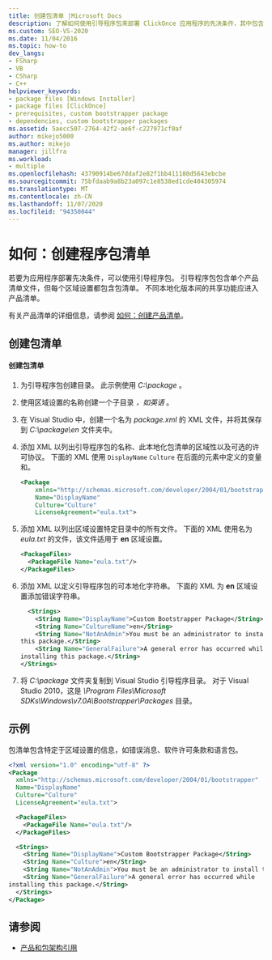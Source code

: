 ```yaml
---
title: 创建包清单 |Microsoft Docs
description: 了解如何使用引导程序包来部署 ClickOnce 应用程序的先决条件，其中包含每个区域设置的包清单。
ms.custom: SEO-VS-2020
ms.date: 11/04/2016
ms.topic: how-to
dev_langs:
- FSharp
- VB
- CSharp
- C++
helpviewer_keywords:
- package files [Windows Installer]
- package files [ClickOnce]
- prerequisites, custom bootstrapper package
- dependencies, custom bootstrapper packages
ms.assetid: 5aecc507-2764-42f2-ae6f-c227971cf0af
author: mikejo5000
ms.author: mikejo
manager: jillfra
ms.workload:
- multiple
ms.openlocfilehash: 43790914be67ddaf2e82f1bb411180d5643ebcbe
ms.sourcegitcommit: 75bfdaab9a8b23a097c1e8538ed1cde404305974
ms.translationtype: MT
ms.contentlocale: zh-CN
ms.lasthandoff: 11/07/2020
ms.locfileid: "94350044"
---
```

# <a name="how-to-create-a-package-manifest"></a>如何：创建程序包清单
若要为应用程序部署先决条件，可以使用引导程序包。 引导程序包包含单个产品清单文件，但每个区域设置都包含包清单。 不同本地化版本间的共享功能应进入产品清单。

 有关产品清单的详细信息，请参阅 [如何：创建产品清单](../deployment/how-to-create-a-product-manifest.md)。

## <a name="create-the-package-manifest"></a>创建包清单

#### <a name="to-create-the-package-manifest"></a>创建包清单

1. 为引导程序包创建目录。 此示例使用 *C:\package* 。

2. 使用区域设置的名称创建一个子目录 *，如英语* 。

3. 在 Visual Studio 中，创建一个名为 *package.xml* 的 XML 文件，并将其保存到 *C:\package\en* 文件夹中。

4. 添加 XML 以列出引导程序包的名称、此本地化包清单的区域性以及可选的许可协议。 下面的 XML 使用 `DisplayName` `Culture` 在后面的元素中定义的变量和。

    ```xml
    <Package
        xmlns="http://schemas.microsoft.com/developer/2004/01/bootstrapper"
        Name="DisplayName"
        Culture="Culture"
        LicenseAgreement="eula.txt">
    ```

5. 添加 XML 以列出区域设置特定目录中的所有文件。 下面的 XML 使用名为 *eula.txt* 的文件，该文件适用于 **en** 区域设置。

    ```xml
    <PackageFiles>
      <PackageFile Name="eula.txt"/>
    </PackageFiles>
    ```

6. 添加 XML 以定义引导程序包的可本地化字符串。 下面的 XML 为 **en** 区域设置添加错误字符串。

    ```xml
      <Strings>
        <String Name="DisplayName">Custom Bootstrapper Package</String>
        <String Name="CultureName">en</String>
        <String Name="NotAnAdmin">You must be an administrator to install
    this package.</String>
        <String Name="GeneralFailure">A general error has occurred while
    installing this package.</String>
    </Strings>
    ```

7. 将 *C:\package* 文件夹复制到 Visual Studio 引导程序目录。 对于 Visual Studio 2010，这是 *\Program Files\Microsoft SDKs\Windows\v7.0A\Bootstrapper\Packages* 目录。

## <a name="example"></a>示例
 包清单包含特定于区域设置的信息，如错误消息、软件许可条款和语言包。

```xml
<?xml version="1.0" encoding="utf-8" ?>
<Package
  xmlns="http://schemas.microsoft.com/developer/2004/01/bootstrapper"
  Name="DisplayName"
  Culture="Culture"
  LicenseAgreement="eula.txt">

  <PackageFiles>
    <PackageFile Name="eula.txt"/>
  </PackageFiles>

  <Strings>
    <String Name="DisplayName">Custom Bootstrapper Package</String>
    <String Name="Culture">en</String>
    <String Name="NotAnAdmin">You must be an administrator to install this package.</String>
    <String Name="GeneralFailure">A general error has occurred while
installing this package.</String>
  </Strings>
</Package>
```

## <a name="see-also"></a>请参阅
- [产品和包架构引用](../deployment/product-and-package-schema-reference.md)